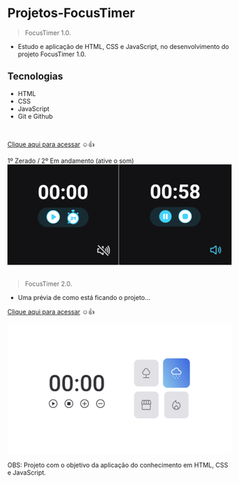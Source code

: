 # Projetos-FocusTimer

> FocusTimer 1.0.

* Estudo e aplicação de HTML, CSS e JavaScript, no desenvolvimento do projeto FocusTimer 1.0.

## Tecnologias
- HTML
- CSS
- JavaScript
- Git e Github
</br>

[Clique aqui para acessar](https://karinewagner.github.io/Projetos-FocusTimer/FocusTimer-1.0/) ☺️👍

1º Zerado / 2º Em andamento (ative o som)
![preview](./FocusTimer-1.0/.github/preview.png) 
</br>
</br>

> FocusTimer 2.0.

* Uma prévia de como está ficando o projeto...

[Clique aqui para acessar](https://karinewagner.github.io/Projetos-FocusTimer/FocusTimer-2.0/) ☺️👍

![preview](./FocusTimer-2.0/.github/preview.png)

OBS: Projeto com o objetivo da aplicação do conhecimento em HTML, CSS e JavaScript.
